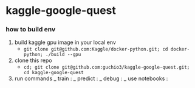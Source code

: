 # kaggle-google-quest
### how to build env
 1. build kaggle gpu image in your local env
     - `git clone git@github.com:Kaggle/docker-python.git; cd docker-python; ./build --gpu` 
 1. clone this repo
     - `cd; git clone git@github.com:guchio3/kaggle-google-quest.git; cd kaggle-google-quest`
 1. run commands
     _ train : 
     _ predict : 
     _ debug : 
     _ use notebooks : 
